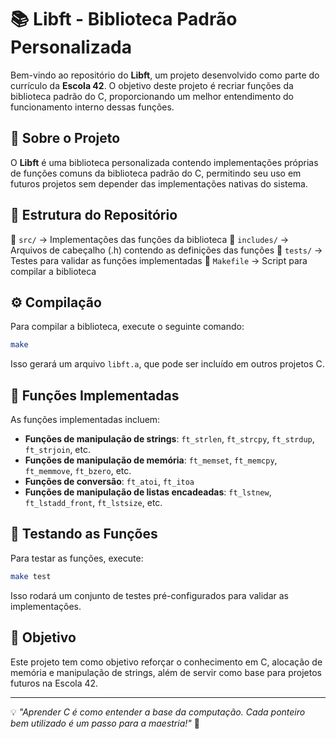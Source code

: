 # 📚 Libft - Biblioteca Padrão Personalizada

Bem-vindo ao repositório do **Libft**, um projeto desenvolvido como parte do currículo da **Escola 42**. O objetivo deste projeto é recriar funções da biblioteca padrão do C, proporcionando um melhor entendimento do funcionamento interno dessas funções.

## 🚀 Sobre o Projeto

O **Libft** é uma biblioteca personalizada contendo implementações próprias de funções comuns da biblioteca padrão do C, permitindo seu uso em futuros projetos sem depender das implementações nativas do sistema.

## 📂 Estrutura do Repositório

📁 `src/` → Implementações das funções da biblioteca
📁 `includes/` → Arquivos de cabeçalho (.h) contendo as definições das funções
📁 `tests/` → Testes para validar as funções implementadas
📁 `Makefile` → Script para compilar a biblioteca

## ⚙️ Compilação

Para compilar a biblioteca, execute o seguinte comando:

```sh
make
```

Isso gerará um arquivo `libft.a`, que pode ser incluído em outros projetos C.

## 📜 Funções Implementadas

As funções implementadas incluem:
- **Funções de manipulação de strings**: `ft_strlen`, `ft_strcpy`, `ft_strdup`, `ft_strjoin`, etc.
- **Funções de manipulação de memória**: `ft_memset`, `ft_memcpy`, `ft_memmove`, `ft_bzero`, etc.
- **Funções de conversão**: `ft_atoi`, `ft_itoa`
- **Funções de manipulação de listas encadeadas**: `ft_lstnew`, `ft_lstadd_front`, `ft_lstsize`, etc.

## 🧪 Testando as Funções

Para testar as funções, execute:

```sh
make test
```

Isso rodará um conjunto de testes pré-configurados para validar as implementações.

## 📌 Objetivo

Este projeto tem como objetivo reforçar o conhecimento em C, alocação de memória e manipulação de strings, além de servir como base para projetos futuros na Escola 42.

---
💡 _"Aprender C é como entender a base da computação. Cada ponteiro bem utilizado é um passo para a maestria!"_ 🚀


